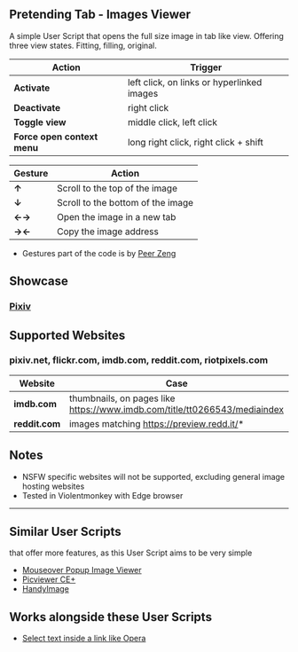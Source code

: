 ## Pretending Tab - Images Viewer
A simple User Script that opens the full size image in tab like view. Offering three view states. Fitting, filling, original.

Action | Trigger
---|---
**Activate** | left click, on links or hyperlinked images
**Deactivate** | right click
**Toggle view** | middle click, left click
**Force open context menu** | long right click, right click + shift

Gesture | Action
---|---
**↑** | Scroll to the top of the image
**↓** | Scroll to the bottom of the image
**←→** | Open the image in a new tab
**→←** | Copy the image address
* Gestures part of the code is by [Peer Zeng](https://greasyfork.org/en/scripts/4776-my-mouse-gestures)

## Showcase
### [Pixiv](https://streamable.com/9pj87x)

## Supported Websites
### pixiv.net, flickr.com, imdb.com, reddit.com, riotpixels.com

Website | Case
---|---
**imdb.com** | thumbnails, on pages like https://www.imdb.com/title/tt0266543/mediaindex
**reddit.com** | images matching https://preview.redd.it/*


## Notes
* NSFW specific websites will not be supported, excluding general image hosting websites
* Tested in Violentmonkey with Edge browser

---

## Similar User Scripts
that offer more features, as this User Script aims to be very simple
* [Mouseover Popup Image Viewer](https://github.com/tophf/mpiv)
* [Picviewer CE+](https://github.com/hoothin/UserScripts/tree/master/Picviewer%20CE%2B)
* [HandyImage](https://github.com/Owyn/HandyImage)

## Works alongside these User Scripts
* [Select text inside a link like Opera](https://greasyfork.org/en/scripts/789-select-text-inside-a-link-like-opera)

